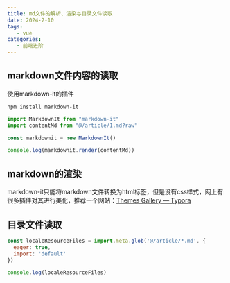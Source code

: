 ```yaml
---
title: md文件的解析、渲染与目录文件读取
date: 2024-2-10
tags:
   - vue
categories:
   - 前端进阶
---
```


## markdown文件内容的读取

使用markdown-it的插件

```shell
npm install markdown-it
```

```js
import MarkdownIt from "markdown-it"
import contentMd from "@/article/1.md?raw"

const markdownit = new MarkdownIt()

console.log(markdownit.render(contentMd))
```



## markdown的渲染

markdown-it只能将markdown文件转换为html标签，但是没有css样式，网上有很多插件对其进行美化，推荐一个网站：[Themes Gallery — Typora](https://theme.typora.io/)

## 目录文件读取

```js
const localeResourceFiles = import.meta.glob('@/article/*.md', {
  eager: true,
  import: 'default'
})

console.log(localeResourceFiles)
```

